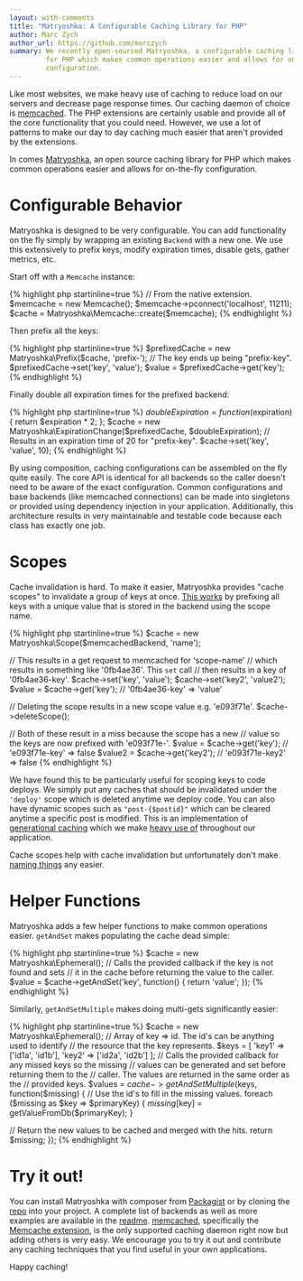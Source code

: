 ```yaml
---
layout: with-comments
title: "Matryoshka: A Configurable Caching Library for PHP"
author: Marc Zych
author_url: https://github.com/marczych
summary: We recently open-sourced Matryoshka, a configurable caching library
         for PHP which makes common operations easier and allows for on-the-fly
         configuration.
---
```


Like most websites, we make heavy use of caching to reduce load on our servers and decrease page response times.
Our caching daemon of choice is [memcached].
The PHP extensions are certainly usable and provide all of the core functionality that you could need.
However, we use a lot of patterns to make our day to day caching much easier that aren't provided by the extensions.

In comes [Matryoshka], an open source caching library for PHP which makes common operations easier and allows for on-the-fly configuration.

# Configurable Behavior

Matryoshka is designed to be very configurable.
You can add functionality on the fly simply by wrapping an existing `Backend` with a new one.
We use this extensively to prefix keys, modify expiration times, disable gets, gather metrics, etc.

Start off with a `Memcache` instance:

{% highlight php startinline=true %}
// From the native extension.
$memcache = new Memcache();
$memcache->pconnect('localhost', 11211);
$cache = Matryoshka\Memcache::create($memcache);
{% endhighlight %}

Then prefix all the keys:

{% highlight php startinline=true %}
$prefixedCache = new Matryoshka\Prefix($cache, 'prefix-');
// The key ends up being "prefix-key".
$prefixedCache->set('key', 'value');
$value = $prefixedCache->get('key');
{% endhighlight %}

Finally double all expiration times for the prefixed backend:

{% highlight php startinline=true %}
$doubleExpiration = function($expiration) {
   return $expiration * 2;
};
$cache = new Matryoshka\ExpirationChange($prefixedCache,
 $doubleExpiration);
// Results in an expiration time of 20 for "prefix-key".
$cache->set('key', 'value', 10);
{% endhighlight %}

By using composition, caching configurations can be assembled on the fly quite easily.
The core API is identical for all backends so the caller doesn't need to be aware of the exact configuration.
Common configurations and base backends (like memcached connections) can be made into singletons or provided using dependency injection in your application.
Additionally, this architecture results in very maintainable and testable code because each class has exactly one job.

# Scopes

Cache invalidation is hard.
To make it easier, Matryoshka provides "cache scopes" to invalidate a group of keys at once.
[This works][Scope.php] by prefixing all keys with a unique value that is stored in the backend using the scope name.

{% highlight php startinline=true %}
$cache = new Matryoshka\Scope($memcachedBackend, 'name');

// This results in a get request to memcached for 'scope-name'
// which results in something like '0fb4ae36'. This `set` call
// then results in a key of '0fb4ae36-key'.
$cache->set('key', 'value');
$cache->set('key2', 'value2');
$value = $cache->get('key'); // '0fb4ae36-key' => 'value'

// Deleting the scope results in a new scope value e.g. 'e093f71e'.
$cache->deleteScope();

// Both of these result in a miss because the scope has a new
// value so the keys are now prefixed with 'e093f71e-'.
$value = $cache->get('key'); // 'e093f71e-key' => false
$value2 = $cache->get('key2'); // 'e093f71e-key2' => false
{% endhighlight %}

We have found this to be particularly useful for scoping keys to code deploys.
We simply put any caches that should be invalidated under the `'deploy'` scope which is deleted anytime we deploy code.
You can also have dynamic scopes such as `"post-{$postid}"` which can be cleared anytime a specific post is modified.
This is an implementation of [generational caching] which we make [heavy use of][caching thesis] throughout our application.

Cache scopes help with cache invalidation but unfortunately don't make [naming things] any easier.

# Helper Functions

Matryoshka adds a few helper functions to make common operations easier.
`getAndSet` makes populating the cache dead simple:

{% highlight php startinline=true %}
$cache = new Matryoshka\Ephemeral();
// Calls the provided callback if the key is not found and sets
// it in the cache before returning the value to the caller.
$value = $cache->getAndSet('key', function() {
   return 'value';
});
{% endhighlight %}

Similarly, `getAndSetMultiple` makes doing multi-gets significantly easier:

{% highlight php startinline=true %}
$cache = new Matryoshka\Ephemeral();
// Array of key => id. The id's can be anything used to identify
// the resource that the key represents.
$keys = [
   'key1' => ['id1a', 'id1b'],
   'key2' => ['id2a', 'id2b']
];
// Calls the provided callback for any missed keys so the missing
// values can be generated and set before returning them to the
// caller. The values are returned in the same order as the
// provided keys.
$values = $cache->getAndSetMultiple($keys, function($missing) {
   // Use the id's to fill in the missing values.
   foreach ($missing as $key => $primaryKey) {
      $missing[$key] = getValueFromDb($primaryKey);
   }

   // Return the new values to be cached and merged with the hits.
   return $missing;
});
{% endhighlight %}

# Try it out!

You can install Matryoshka with composer from [Packagist] or by cloning the [repo][Matryoshka] into your project.
A complete list of backends as well as more examples are available in the [readme].
[memcached], specifically the [Memcache extension], is the only supported caching daemon right now but adding others is very easy.
We encourage you to try it out and contribute any caching techniques that you find useful in your own applications.

Happy caching!

[memcached]: http://memcached.org/
[Matryoshka]: https://github.com/iFixit/Matryoshka
[readme]: https://github.com/iFixit/Matryoshka#readme
[Scope.php]: https://github.com/iFixit/Matryoshka/blob/master/library/iFixit/Matryoshka/Scope.php
[naming things]: http://martinfowler.com/bliki/TwoHardThings.html
[Packagist]: https://packagist.org/packages/ifixit/matryoshka
[Memcache extension]: http://php.net/manual/en/book.memcache.php
[generational caching]: https://signalvnoise.com/posts/3113-how-key-based-cache-expiration-works
[caching thesis]: http://digitalcommons.calpoly.edu/theses/1002/
